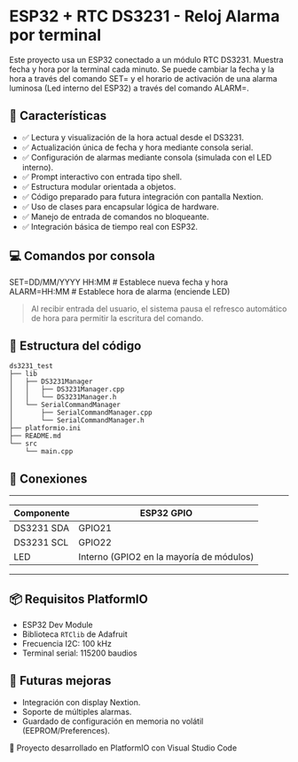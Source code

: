 # ESP32 + RTC DS3231 - Reloj Alarma por terminal

Este proyecto usa un ESP32 conectado a un módulo RTC DS3231. Muestra fecha y hora por la terminal cada minuto. Se puede cambiar la fecha y la hora a través del comando SET= y el horario de activación de una alarma luminosa (Led interno del ESP32) a través del comando ALARM=.

## 🔧 Características

- ✅ Lectura y visualización de la hora actual desde el DS3231.
- ✅ Actualización única de fecha y hora mediante consola serial.
- ✅ Configuración de alarmas mediante consola (simulada con el LED interno).
- ✅ Prompt interactivo con entrada tipo shell.
- ✅ Estructura modular orientada a objetos.
- ✅ Código preparado para futura integración con pantalla Nextion.
- ✅ Uso de clases para encapsular lógica de hardware.
- ✅ Manejo de entrada de comandos no bloqueante.
- ✅ Integración básica de tiempo real con ESP32.

## 💻 Comandos por consola

SET=DD/MM/YYYY HH:MM          # Establece nueva fecha y hora
ALARM=HH:MM                   # Establece hora de alarma (enciende LED)


> Al recibir entrada del usuario, el sistema pausa el refresco automático de hora para permitir la escritura del comando.

## 📂 Estructura del código

```text
ds3231_test
├── lib
│   ├── DS3231Manager
│   │   ├── DS3231Manager.cpp
│   │   └── DS3231Manager.h
│   └── SerialCommandManager
│       ├── SerialCommandManager.cpp
│       └── SerialCommandManager.h
├── platformio.ini
├── README.md
└── src
    └── main.cpp
```

## 🔌 Conexiones

---------------------------------------------------------
| Componente | ESP32 GPIO                               |
|------------|------------------------------------------|
| DS3231 SDA | GPIO21                                   |
| DS3231 SCL | GPIO22                                   |
| LED        | Interno (GPIO2 en la mayoría de módulos) |
---------------------------------------------------------

## 📦 Requisitos PlatformIO

- ESP32 Dev Module
- Biblioteca `RTClib` de Adafruit
- Frecuencia I2C: 100 kHz
- Terminal serial: 115200 baudios

## 🧱 Futuras mejoras

- Integración con display Nextion.
- Soporte de múltiples alarmas.
- Guardado de configuración en memoria no volátil (EEPROM/Preferences).

📁 Proyecto desarrollado en PlatformIO con Visual Studio Code
